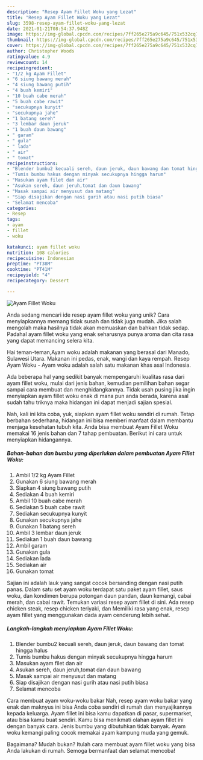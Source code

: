 ```yaml
---
description: "Resep Ayam Fillet Woku yang Lezat"
title: "Resep Ayam Fillet Woku yang Lezat"
slug: 3598-resep-ayam-fillet-woku-yang-lezat
date: 2021-01-21T08:54:37.948Z
image: https://img-global.cpcdn.com/recipes/7ff265e275a9c645/751x532cq70/ayam-fillet-woku-foto-resep-utama.jpg
thumbnail: https://img-global.cpcdn.com/recipes/7ff265e275a9c645/751x532cq70/ayam-fillet-woku-foto-resep-utama.jpg
cover: https://img-global.cpcdn.com/recipes/7ff265e275a9c645/751x532cq70/ayam-fillet-woku-foto-resep-utama.jpg
author: Christopher Woods
ratingvalue: 4.9
reviewcount: 14
recipeingredient:
- "1/2 kg Ayam Fillet"
- "6 siung bawang merah"
- "4 siung bawang putih"
- "4 buah kemiri"
- "10 buah cabe merah"
- "5 buah cabe rawit"
- "secukupnya kunyit"
- "secukupnya jahe"
- "1 batang sereh"
- "3 lembar daun jeruk"
- "1 buah daun bawang"
- " garam"
- " gula"
- " lada"
- " air"
- " tomat"
recipeinstructions:
- "Blender bumbu2 kecuali sereh, daun jeruk, daun bawang dan tomat hingga halus"
- "Tumis bumbu hakus dengan minyak secukupnya hingga harum"
- "Masukan ayam filet dan air"
- "Asukan sereh, daun jeruh,tomat dan daun bawang"
- "Masak sampai air menyusut dan matang"
- "Siap disajikan dengan nasi gurih atau nasi putih biasa"
- "Selamat mencoba"
categories:
- Resep
tags:
- ayam
- fillet
- woku

katakunci: ayam fillet woku 
nutrition: 108 calories
recipecuisine: Indonesian
preptime: "PT38M"
cooktime: "PT41M"
recipeyield: "4"
recipecategory: Dessert

---
```



![Ayam Fillet Woku](https://img-global.cpcdn.com/recipes/7ff265e275a9c645/751x532cq70/ayam-fillet-woku-foto-resep-utama.jpg)

Anda sedang mencari ide resep ayam fillet woku yang unik? Cara menyiapkannya memang tidak susah dan tidak juga mudah. Jika salah mengolah maka hasilnya tidak akan memuaskan dan bahkan tidak sedap. Padahal ayam fillet woku yang enak seharusnya punya aroma dan cita rasa yang dapat memancing selera kita.

Hai teman-teman,Ayam woku adalah makanan yang berasal dari Manado, Sulawesi Utara. Makanan ini pedas, enak, wangi dan kaya rempah. Resep Ayam Woku - Ayam woku adalah salah satu makanan khas asal Indonesia.

Ada beberapa hal yang sedikit banyak mempengaruhi kualitas rasa dari ayam fillet woku, mulai dari jenis bahan, kemudian pemilihan bahan segar sampai cara membuat dan menghidangkannya. Tidak usah pusing jika ingin menyiapkan ayam fillet woku enak di mana pun anda berada, karena asal sudah tahu triknya maka hidangan ini dapat menjadi sajian spesial.


Nah, kali ini kita coba, yuk, siapkan ayam fillet woku sendiri di rumah. Tetap berbahan sederhana, hidangan ini bisa memberi manfaat dalam membantu menjaga kesehatan tubuh kita. Anda bisa membuat Ayam Fillet Woku memakai 16 jenis bahan dan 7 tahap pembuatan. Berikut ini cara untuk menyiapkan hidangannya.

<!--inarticleads1-->

##### Bahan-bahan dan bumbu yang diperlukan dalam pembuatan Ayam Fillet Woku:

1. Ambil 1/2 kg Ayam Fillet
1. Gunakan 6 siung bawang merah
1. Siapkan 4 siung bawang putih
1. Sediakan 4 buah kemiri
1. Ambil 10 buah cabe merah
1. Sediakan 5 buah cabe rawit
1. Sediakan secukupnya kunyit
1. Gunakan secukupnya jahe
1. Gunakan 1 batang sereh
1. Ambil 3 lembar daun jeruk
1. Sediakan 1 buah daun bawang
1. Ambil  garam
1. Gunakan  gula
1. Sediakan  lada
1. Sediakan  air
1. Gunakan  tomat


Sajian ini adalah lauk yang sangat cocok bersanding dengan nasi putih panas. Dalam satu set ayam woku terdapat satu paket ayam fillet, saus woku, dan kondimen berupa potongan daun pandan, daun kemangi, cabai merah, dan cabai rawit. Temukan variasi resep ayam fillet di sini. Ada resep chicken steak, resep chicken teriyaki, dan Memiliki rasa yang enak, resep ayam fillet yang menggunakan dada ayam cenderung lebih sehat. 

<!--inarticleads2-->

##### Langkah-langkah menyiapkan Ayam Fillet Woku:

1. Blender bumbu2 kecuali sereh, daun jeruk, daun bawang dan tomat hingga halus
1. Tumis bumbu hakus dengan minyak secukupnya hingga harum
1. Masukan ayam filet dan air
1. Asukan sereh, daun jeruh,tomat dan daun bawang
1. Masak sampai air menyusut dan matang
1. Siap disajikan dengan nasi gurih atau nasi putih biasa
1. Selamat mencoba


Cara membuat ayam woku-woku bakar Nah, resep ayam woku bakar yang enak dan maknyus ini bisa Anda coba sendiri di rumah dan menyajikannya kepada keluarga. Ayam fillet ini bisa kamu dapatkan di pasar, supermarket, atau bisa kamu buat sendiri. Kamu bisa menikmati olahan ayam fillet ini dengan banyak cara. Jenis bumbu yang dibutuhkan tidak banyak. Ayam woku kemangi paling cocok memakai ayam kampung muda yang gemuk. 

Bagaimana? Mudah bukan? Itulah cara membuat ayam fillet woku yang bisa Anda lakukan di rumah. Semoga bermanfaat dan selamat mencoba!
